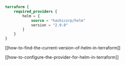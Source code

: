 ```terraform
terraform {
	required_providers {
		helm = {
			source = "hashicorp/helm"
			version = "2.9.0"
		}
	}
}
```

[[how-to-find-the-current-version-of-helm-in-terraform]]

[[how-to-configure-the-provider-for-helm-in-terraform]]
